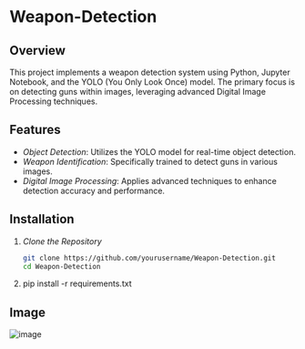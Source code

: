 # Weapon-Detection

## Overview
This project implements a weapon detection system using Python, Jupyter Notebook, and the YOLO (You Only Look Once) model. The primary focus is on detecting guns within images, leveraging advanced Digital Image Processing techniques.

## Features
- *Object Detection*: Utilizes the YOLO model for real-time object detection.
- *Weapon Identification*: Specifically trained to detect guns in various images.
- *Digital Image Processing*: Applies advanced techniques to enhance detection accuracy and performance.

## Installation
1. *Clone the Repository*
   ```sh
   git clone https://github.com/yourusername/Weapon-Detection.git
   cd Weapon-Detection
2. pip install -r requirements.txt

## Image

![image](https://github.com/Hrishiycce/Weapon-Detection/assets/99603285/93429cab-3151-4eb4-ab40-3bc3f69ae90d)
